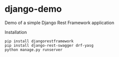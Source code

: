 # django-demo
Demo of a simple Django Rest Framework application

Installation

    pip install djangorestframework
    pip install django-rest-swagger drf-yasg
    python manage.py runserver
